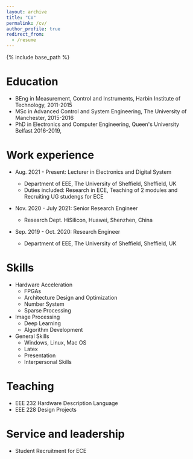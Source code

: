 ```yaml
---
layout: archive
title: "CV"
permalink: /cv/
author_profile: true
redirect_from:
  - /resume
---
```


{% include base_path %}

Education
======
* BEng in Measurement, Control and Instruments, Harbin Institute of Technology, 2011-2015
* MSc in Advanced Control and System Engineering, The University of Manchester, 2015-2016
* PhD in Electronics and Computer Engineering, Queen's University Belfast 2016-2019, 

Work experience
======
* Aug. 2021 - Present: Lecturer in Electronics and Digital System
  * Department of EEE, The University of Sheffield, Sheffield, UK
  * Duties included: Research in ECE, Teaching of 2 modules and Recruiting UG studengs for ECE

* Nov. 2020 - July 2021: Senior Research Engineer
  * Research Dept. HiSilicon, Huawei, Shenzhen, China
* Sep. 2019 - Oct. 2020: Research Engineer
  * Department of EEE, The University of Sheffield, Sheffield, UK
  
Skills
======
* Hardware Acceleration
  * FPGAs
  * Architecture Design and Optimization
  * Number System
  * Sparse Processing
* Image Processing
  * Deep Learning
  * Algorithm Development
* General Skills
  * Windows, Linux, Mac OS
  * Latex
  * Presentation
  * Interpersonal Skills
  
Teaching
======
* EEE 232 Hardware Description Language
* EEE 228 Design Projects
  
Service and leadership
======
* Student Recruitment for ECE
